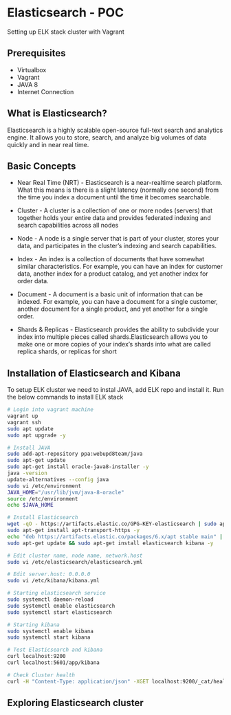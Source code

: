 # Elasticsearch - POC
Setting up ELK stack cluster with Vagrant

## Prerequisites

* Virtualbox
* Vagrant
* JAVA 8
* Internet Connection

## What is Elasticsearch?

Elasticsearch is a highly scalable open-source full-text search and analytics engine. It allows you to store, search, and analyze big volumes of data quickly and in near real time.

## Basic Concepts

* Near Real Time (NRT) - Elasticsearch is a near-realtime search platform. What this means is there is a slight latency (normally one second) from the time you index a document until the time it becomes searchable.

* Cluster - A cluster is a collection of one or more nodes (servers) that together holds your entire data and provides federated indexing and search capabilities across all nodes

* Node - A node is a single server that is part of your cluster, stores your data, and participates in the cluster’s indexing and search capabilities.

* Index - An index is a collection of documents that have somewhat similar characteristics. For example, you can have an index for customer data, another index for a product catalog, and yet another index for order data.

* Document - A document is a basic unit of information that can be indexed. For example, you can have a document for a single customer, another document for a single product, and yet another for a single order.

* Shards & Replicas - Elasticsearch provides the ability to subdivide your index into multiple pieces called shards.Elasticsearch allows you to make one or more copies of your index’s shards into what are called replica shards, or replicas for short

## Installation of Elasticsearch and Kibana

To setup ELK cluster we need to instal JAVA, add ELK repo and install it. Run the below commands to install ELK stack

```bash
# Login into vagrant machine
vagrant up
vagrant ssh
sudo apt update
sudo apt upgrade -y

# Install JAVA
sudo add-apt-repository ppa:webupd8team/java
sudo apt-get update
sudo apt-get install oracle-java8-installer -y
java -version
update-alternatives --config java
sudo vi /etc/environment
JAVA_HOME="/usr/lib/jvm/java-8-oracle"
source /etc/environment
echo $JAVA_HOME

# Install Elasticsearch
wget -qO - https://artifacts.elastic.co/GPG-KEY-elasticsearch | sudo apt-key add -
sudo apt-get install apt-transport-https -y
echo "deb https://artifacts.elastic.co/packages/6.x/apt stable main" | sudo tee -a /etc/apt/sources.list.d/elastic-6.x.list
sudo apt-get update && sudo apt-get install elasticsearch kibana -y

# Edit cluster name, node name, network.host 
sudo vi /etc/elasticsearch/elasticsearch.yml

# Edit server.host: 0.0.0.0
sudo vi /etc/kibana/kibana.yml

# Starting elasticsearch service
sudo systemctl daemon-reload
sudo systemctl enable elasticsearch
sudo systemctl start elasticsearch

# Starting kibana
sudo systemctl enable kibana
sudo systemctl start kibana

# Test Elasticsearch and kibana
curl localhost:9200
curl localhost:5601/app/kibana

# Check Cluster health
curl -H "Content-Type: application/json" -XGET localhost:9200/_cat/health?v
```

## Exploring Elasticsearch cluster 